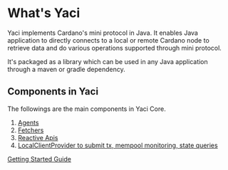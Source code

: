# What's Yaci

Yaci implements Cardano's mini protocol in Java. It enables Java application to directly connects to a local or
remote Cardano node to retrieve data and do various operations supported through mini protocol.

It's packaged as a library which can be used in any Java application through a maven or gradle dependency.

## Components in Yaci

The followings are the main components in Yaci Core. 

1. [Agents](agents.md)
2. [Fetchers](fetchers.md)
3. [Reactive Apis](reactive.md)
4. [LocalClientProvider to submit tx, mempool monitoring, state queries](local-client-provider.md)

[Getting Started Guide](GettingStarted.md)
